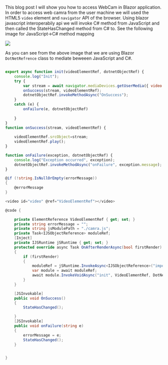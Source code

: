 This blog post I will show you how to access WebCam in Blazor application.
In order to access web camra from the user machine we will used the HTML5 `video` element and `navigator` API of the browser. Using blazor javascript interoperabily api we will invoke C# method from JavaScript and then called the StateHasChanged method from C# to.
See the following image for JavaScript->C# method mapping




![](https://blogger.googleusercontent.com/img/a/AVvXsEj822VcB1xaPgIhlrG6wRFvWRoeY25ShKH71XadfCHFxSeOnU5tvs_GhjpEBvRK5sKyYJclQM8n9nZZnL8UyVmAU49ZxR1_6T3RbqP6eFufpn5mljTkXlTxsdnM6J-IlEXwFhh_XDI5kHOe_C6qJZOWzzMhNjlQqwSIT_nmcy2jZWstVMKni_GkMBkZ9w=w640-h258)

As you can see from the above image that we are using Blazor `DotNetRefrence` class to mediate beweeen JavaScript and C#.


```js

export async function init(videoElementRef, dotnetObjectRef) {
    console.log("Init");
    try {
        var stream = await navigator.mediaDevices.getUserMedia({ video: true });
        onSuccess(stream, videoElementRef);
        dotnetObjectRef.invokeMethodAsync("OnSuccess");
    }
    catch (e) {
        onFailure(e, dotnetObjectRef)
      
    }
}
function onSuccess(stream, videoElementRef) {
    
    videoElementRef.srcObject=stream;
    videoElementRef.play();
}

function onFailure(exception, dotnetObjectRef) {
    console.log("Exception occurred", exception);
    dotnetObjectRef.invokeMethodAsync("onFailure", exception.message);
}
```

```csharp
@if (!string.IsNullOrEmpty(errorMessage))
{
    @errorMessage
}

<video id="video" @ref="VideoElementRef"></video>
```


```csharp
@code {

    private ElementReference VideoElementRef { get; set; }
    private string errorMessage = "";
    private string jsModulePath = "./camra.js";
    private Task<IJSObjectReference> moduleRef;
    [Inject]
    private IJSRuntime jSRuntime { get; set; }
    protected override async Task OnAfterRenderAsync(bool firstRender)
    {
        if (firstRender)
        {
            moduleRef = jSRuntime.InvokeAsync<IJSObjectReference>("import", jsModulePath).AsTask();
            var module = await moduleRef;
            await module.InvokeVoidAsync("init", VideoElementRef, DotNetObjectReference.Create(this));
        }
    }

    [JSInvokable]
    public void OnSuccess()
    {
        StateHasChanged();

    }
    [JSInvokable]
    public void onFailure(string e)
    {
        errorMessage = e;
        StateHasChanged();
    }


}   
```
<!--stackedit_data:
eyJoaXN0b3J5IjpbLTE2MTM4NTMxMDgsLTE1MjI3OTYxODksMj
EwNjAxMTY3M119
-->